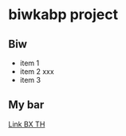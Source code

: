 # biwkabp project

## Biw
* item 1
* item 2 xxx
* item 3

## My bar 
[Link BX TH](https://bx.in.th/)
